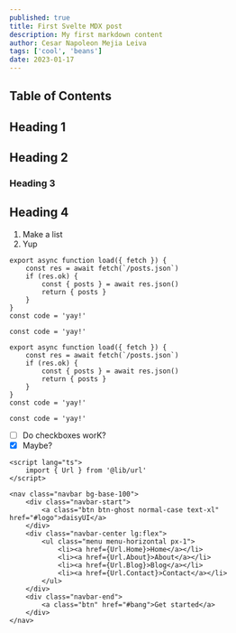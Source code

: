 ```yaml
---
published: true
title: First Svelte MDX post
description: My first markdown content
author: Cesar Napoleon Mejia Leiva
tags: ['cool', 'beans']
date: 2023-01-17
---
```


<script>
  import ReusableButton from '@components/ReusableButton.svelte'
  import ReusableImage from '@components/ReusableImage.svelte'
</script>

## Table of Contents

## Heading 1

## Heading 2

### Heading 3

<ReusableButton />

## Heading 4

1. Make a list
2. Yup

```js:JavaScript {5-7}
export async function load({ fetch }) {
	const res = await fetch(`/posts.json`)
	if (res.ok) {
		const { posts } = await res.json()
		return { posts }
	}
}
const code = 'yay!'

const code = 'yay!'
```

```js:Svelte {2,4,7}
export async function load({ fetch }) {
	const res = await fetch(`/posts.json`)
	if (res.ok) {
		const { posts } = await res.json()
		return { posts }
	}
}
const code = 'yay!'

const code = 'yay!'
```

<ReusableImage src="/revue-subscribers-list-search.png" alt="cool"/>

- [ ] Do checkboxes worK?
- [x] Maybe?

```svelte:Svelte
<script lang="ts">
	import { Url } from '@lib/url'
</script>

<nav class="navbar bg-base-100">
	<div class="navbar-start">
		<a class="btn btn-ghost normal-case text-xl" href="#logo">daisyUI</a>
	</div>
	<div class="navbar-center lg:flex">
		<ul class="menu menu-horizontal px-1">
			<li><a href={Url.Home}>Home</a></li>
			<li><a href={Url.About}>About</a></li>
			<li><a href={Url.Blog}>Blog</a></li>
			<li><a href={Url.Contact}>Contact</a></li>
		</ul>
	</div>
	<div class="navbar-end">
		<a class="btn" href="#bang">Get started</a>
	</div>
</nav>
```
